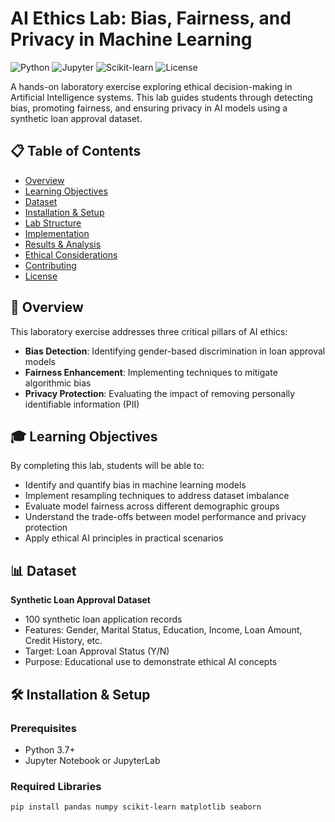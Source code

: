 # AI Ethics Lab: Bias, Fairness, and Privacy in Machine Learning

![Python](https://img.shields.io/badge/Python-3.7%2B-blue)
![Jupyter](https://img.shields.io/badge/Jupyter-Notebook-orange)
![Scikit-learn](https://img.shields.io/badge/Scikit--learn-Library-green)
![License](https://img.shields.io/badge/License-MIT-lightgrey)

A hands-on laboratory exercise exploring ethical decision-making in Artificial Intelligence systems. This lab guides students through detecting bias, promoting fairness, and ensuring privacy in AI models using a synthetic loan approval dataset.

## 📋 Table of Contents

- [Overview](#overview)
- [Learning Objectives](#learning-objectives)
- [Dataset](#dataset)
- [Installation & Setup](#installation--setup)
- [Lab Structure](#lab-structure)
- [Implementation](#implementation)
- [Results & Analysis](#results--analysis)
- [Ethical Considerations](#ethical-considerations)
- [Contributing](#contributing)
- [License](#license)

## 🎯 Overview

This laboratory exercise addresses three critical pillars of AI ethics:
- **Bias Detection**: Identifying gender-based discrimination in loan approval models
- **Fairness Enhancement**: Implementing techniques to mitigate algorithmic bias
- **Privacy Protection**: Evaluating the impact of removing personally identifiable information (PII)

## 🎓 Learning Objectives

By completing this lab, students will be able to:

- Identify and quantify bias in machine learning models
- Implement resampling techniques to address dataset imbalance
- Evaluate model fairness across different demographic groups
- Understand the trade-offs between model performance and privacy protection
- Apply ethical AI principles in practical scenarios

## 📊 Dataset

**Synthetic Loan Approval Dataset**
- 100 synthetic loan application records
- Features: Gender, Marital Status, Education, Income, Loan Amount, Credit History, etc.
- Target: Loan Approval Status (Y/N)
- Purpose: Educational use to demonstrate ethical AI concepts

## 🛠 Installation & Setup

### Prerequisites
- Python 3.7+
- Jupyter Notebook or JupyterLab

### Required Libraries
```bash
pip install pandas numpy scikit-learn matplotlib seaborn
